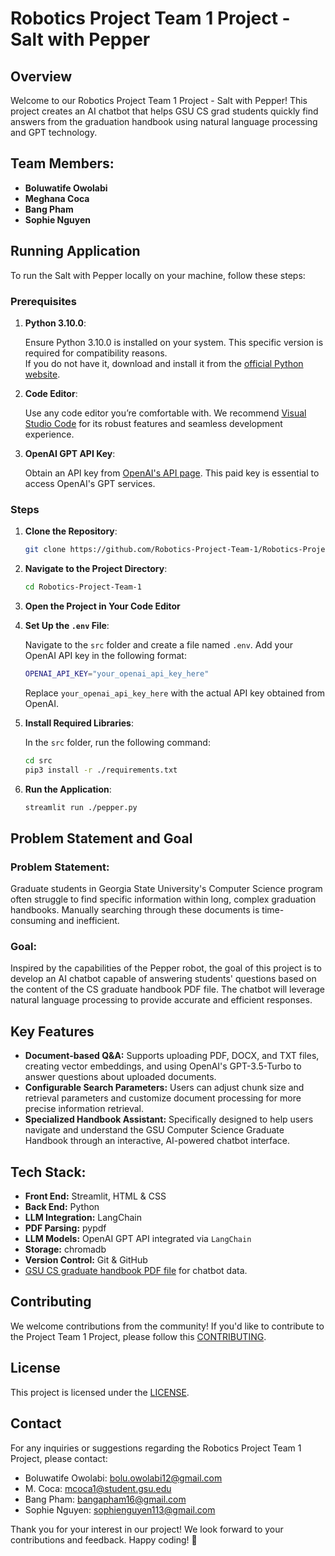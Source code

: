 # Robotics Project Team 1 Project - Salt with Pepper

## Overview

Welcome to our Robotics Project Team 1 Project - Salt with Pepper! This project creates an AI chatbot that helps GSU CS grad students quickly find answers from the graduation handbook using natural language processing and GPT technology.

## Team Members:

- **Boluwatife Owolabi**
- **Meghana Coca**
- **Bang Pham**
- **Sophie Nguyen**

## Running Application

To run the Salt with Pepper locally on your machine, follow these steps:

### Prerequisites

1. **Python 3.10.0**:

   Ensure Python 3.10.0 is installed on your system. This specific version is required for compatibility reasons.  
   If you do not have it, download and install it from the [official Python website](https://www.python.org/downloads/).

2. **Code Editor**:

   Use any code editor you’re comfortable with. We recommend [Visual Studio Code](https://code.visualstudio.com/) for its robust features and seamless development experience.

3. **OpenAI GPT API Key**:

   Obtain an API key from [OpenAI's API page](https://platform.openai.com/signup/). This paid key is essential to access OpenAI's GPT services.

### Steps

1. **Clone the Repository**:

   ```bash
   git clone https://github.com/Robotics-Project-Team-1/Robotics-Project-Team-1.git

   ```

2. **Navigate to the Project Directory**:

   ```bash
   cd Robotics-Project-Team-1

   ```

3. **Open the Project in Your Code Editor**

4. **Set Up the `.env` File**:

   Navigate to the `src` folder and create a file named `.env`. Add your OpenAI API key in the following format:

   ```bash
   OPENAI_API_KEY="your_openai_api_key_here"

   ```

   Replace `your_openai_api_key_here` with the actual API key obtained from OpenAI.

5. **Install Required Libraries**:

   In the `src` folder, run the following command:

   ```bash
   cd src
   pip3 install -r ./requirements.txt

   ```

6. **Run the Application**:

   ```bash
   streamlit run ./pepper.py

   ```

## Problem Statement and Goal

### Problem Statement:

Graduate students in Georgia State University's Computer Science program often struggle to find specific information within long, complex graduation handbooks. Manually searching through these documents is time-consuming and inefficient.

### Goal:

Inspired by the capabilities of the Pepper robot, the goal of this project is to develop an AI chatbot capable of answering students' questions based on the content of the CS graduate handbook PDF file. The chatbot will leverage natural language processing to provide accurate and efficient responses.

## Key Features

- **Document-based Q&A:** Supports uploading PDF, DOCX, and TXT files, creating vector embeddings, and using OpenAI's GPT-3.5-Turbo to answer questions about uploaded documents.
- **Configurable Search Parameters:** Users can adjust chunk size and retrieval parameters and customize document processing for more precise information retrieval.
- **Specialized Handbook Assistant:** Specifically designed to help users navigate and understand the GSU Computer Science Graduate Handbook through an interactive, AI-powered chatbot interface.

## Tech Stack:

- **Front End:** Streamlit, HTML & CSS
- **Back End:** Python
- **LLM Integration:** LangChain
- **PDF Parsing:** pypdf
- **LLM Models:** OpenAI GPT API integrated via `LangChain`
- **Storage:** chromadb
- **Version Control:** Git & GitHub
- [GSU CS graduate handbook PDF file](https://drive.google.com/file/d/1KvNLtqjVvo0lc-GnyTFjyADFKE4Jiglb/view?usp=drive_link) for chatbot data.

## Contributing

We welcome contributions from the community! If you'd like to contribute to the Project Team 1 Project, please follow this [CONTRIBUTING](https://github.com/Robotics-Project-Team-1/Robotics-Project-Team-1/blob/main/CONTRIBUTING.md).

## License

This project is licensed under the [LICENSE](https://github.com/Robotics-Project-Team-1/Robotics-Project-Team-1/blob/main/LICENSE).

## Contact

For any inquiries or suggestions regarding the Robotics Project Team 1 Project, please contact:

- Boluwatife Owolabi: [bolu.owolabi12@gmail.com](mailto:bolu.owolabi12@gmail.com)
- M. Coca: [mcoca1@student.gsu.edu](mailto:mcoca1@student.gsu.edu)
- Bang Pham: [bangapham16@gmail.com](mailto:bangapham16@gmail.com)
- Sophie Nguyen: [sophienguyen113@gmail.com](mailto:sophienguyen113@gmail.com)

Thank you for your interest in our project! We look forward to your contributions and feedback. Happy coding! 🚀
